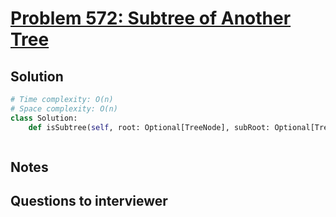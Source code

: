 # [Problem 572: Subtree of Another Tree](https://leetcode.com/problems/subtree-of-another-tree/)

## Solution

```py
# Time complexity: O(n)
# Space complexity: O(n)
class Solution:
    def isSubtree(self, root: Optional[TreeNode], subRoot: Optional[TreeNode]) -> bool:



```

## Notes

## Questions to interviewer

